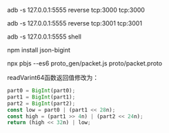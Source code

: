 adb -s 127.0.0.1:5555 reverse tcp:3000 tcp:3000

adb -s 127.0.0.1:5555 reverse tcp:3001 tcp:3001

adb -s 127.0.0.1:5555 shell

npm install json-bigint

npx pbjs --es6 proto_gen/packet.js proto/packet.proto

readVarint64函数返回值修改为：
```javascript
part0 = BigInt(part0);
part1 = BigInt(part1);
part2 = BigInt(part2);
const low = part0 | (part1 << 28n);
const high = (part1 >> 4n) | (part2 << 24n);
return (high << 32n) | low;
```
